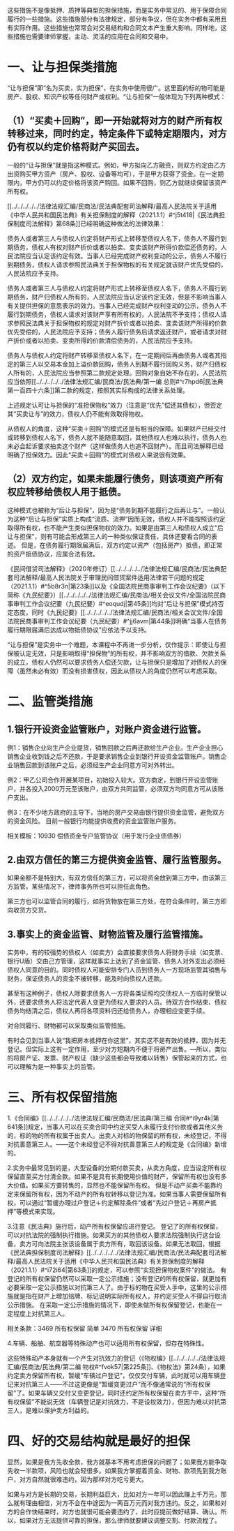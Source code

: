 这些措施不是像抵押、质押等典型的担保措施，而是实务中常见的、用于保障合同履行的一些措施。这些措施部分有法律规定，部分有争议，但在实务中都有采用且有实际作用。这些措施也常常会对交易结构和合同文本产生重大影响。同样地，这些措施也需要律师掌握，主动、灵活的应用在合同和交易中。
# 一、让与担保类措施
“让与担保”即“名为买卖，实为担保”，在实务中使用很广。这里面的标的物可能是房产、股权、知识产权等任何财产或权利。“让与担保”一般体现为下列两种模式：
## （1）“买卖＋回购”，即一开始就将对方的财产所有权转移过来，同时约定，特定条件下或特定期限内，对方仍有权以约定价格将财产买回去。
一般的“让与担保”就是指这种模式。例如，甲方拟向乙方融资，则双方约定由乙方出资购买甲方资产（房产、股权、设备等均可），于是甲方获得了资金。在一定期限内，甲方仍可以约定价格将该资产购回。如果不回购，则乙方就继续保留该资产所有权。

[[../../../../../法律法规汇编/民商法/民法典配套司法解释/最高人民法院关于适用《中华人民共和国民法典》有关担保制度的解释（2021.1.1）#^j5t418|《民法典担保制度司法解释》第68条]]已经明确这种做法的法律效果：

债务人或者第三人与债权人约定将财产形式上转移至债权人名下，债务人不履行到期债务，债权人有权对财产折价或者以拍卖、变卖该财产所得价款偿还债务的，人民法院应当认定该约定有效。当事人已经完成财产权利变动的公示，债务人不履行到期债务，债权人请求参照民法典关于担保物权的有关规定就该财产优先受偿的，人民法院应予支持。

债务人或者第三人与债权人约定将财产形式上转移至债权人名下，债务人不履行到期债务，财产归债权人所有的，人民法院应当认定该约定无效，但是不影响当事人有关提供担保的意思表示的效力。当事人已经完成财产权利变动的公示，债务人不履行到期债务，债权人请求对该财产享有所有权的，人民法院不予支持；债权人请求参照民法典关于担保物权的规定对财产折价或者以拍卖、变卖该财产所得的价款优先受偿的，人民法院应予支持；债务人履行债务后请求返还财产，或者请求对财产折价或者以拍卖、变卖所得的价款清偿债务的，人民法院应予支持。

债务人与债权人约定将财产转移至债权人名下，在一定期间后再由债务人或者其指定的第三人以交易本金加上溢价款回购，债务人到期不履行回购义务，财产归债权人所有的，人民法院应当参照第二款规定处理。回购对象自始不存在的，人民法院应当依照[[../../../../../法律法规汇编/民商法/民法典/第一编 总则#^r7hpd6|民法典第一百四十六条]]第二款的规定，按照其实际构成的法律关系处理。

上述规定认可让与担保的“准担保物权”效力（注意是“优先”偿还其债权），但否定其“买卖让与”的效力，债权人仍不能有效取得物权。

从债权人的角度，这种“买卖＋回购”的模式还是有相当的保障。如果财产已经交付或转移到债权人名下，债务人就不能随意取回，其他债权人也难以执行，债务人也未必会起诉要求拍卖这个财产（这样做债务人也追不回财产）。而且司法解释已经明确了担保效力。因此“买卖＋回购”的模式对债权人来说很有效果。
## （2）双方约定，如果未能履行债务，则该项资产所有权应转移给债权人用于抵债。
这种模式也被称为“后让与担保”，因为是“债务到期不能履行之后再让与”。一般认为这种“后让与担保”实质上构成“流质、流押”因而无效，债权人并不能按照该约定取得所有权，也不能产生类似担保物权的效力。如果是由第三人和债权人成立“后让与担保”，则有可能会形成第三人的一种类似保证责任，具体还要看合同的表述。
但是，在债务履行期限届满后，双方约定以资产（包括房产）抵债，即正常的资产抵债协议，应属合法有效。

《民间借贷司法解释》（2020年修订）[[../../../../../法律法规汇编/民商法/民法典配套司法解释/最高人民法院关于审理民间借贷案件适用法律若干问题的规定（2021.1.1）#^5b8r3n|第23条]]以及《全国法院民商事审判工作会议纪要》（以下简称《九民纪要》）[[../../../../../法律法规汇编/民商法/相关会议文件/全国法院民商事审判工作会议纪要（九民纪要）#^eoqudj|第45条]]均对“后让与担保”模式持否定态度，同时《九民纪要》[[../../../../../法律法规汇编/民商法/相关会议文件/全国法院民商事审判工作会议纪要（九民纪要）#^jj6avm|第44条]]明确“当事人在债务履行期限届满后达成以物抵债协议”应依法予以支持。

“让与担保”是实务中一个难题，本课程中不再进一步分析，仅作提示：即使让与担保被认定无效，只是影响取得“担保物”的所有权，并不影响双方的借款、欠款关系的成立，债权人仍然可以要求债务人偿还欠款，让与担保只是增加了对债权人的保障（虽然未必有效）而没有损害债权，因此从债权人的角度仍然可以考虑采取。
# 二、监管类措施
## 1.银行开设资金监管账户，对账户资金进行监管。
例1：销售企业向生产企业提货，销售回款之后再还款给生产企业。生产企业担心销售企业收到钱之后不还款，于是要求销售企业到银行开设资金监管账户。销售企业销售回款到该账户之后，必须经生产企业同意方可对外转出。

例2：甲乙公司合作开展某项目，初始投入较大。双方商定，到银行开设监管账户，并各投入2000万元至该账户，由双方共同监管，必须双方均同意方可从该账户支出。

例3：在不少地方政府的主导下，当地的房产交易由银行提供资金监管，避免双方的资金风险。
目前一般银行均能提供收费的资金监管账户服务。

相关模板：10930 偿债资金专户监管协议（用于发行企业债债券）
## 2.由双方信任的第三方提供资金监管、履行监管服务。
如果金额不是特别大，有双方信任的第三方，可以将资金放到第三方中，由该第三方监管。某些情况下，律师事务所也可以担任此角色。

第三方也可以监管合同的履行，如将货物放在第三方处，在符合条件时，第三方即向收货方交货。
## 3.事实上的资金监管、财物监管及履行监管措施。
实务中，有的较强势的债权人（如卖方）会直接要求债务人将财务手续（如支票、银行U盾）交由己方管理，这样就事实上达到了资金监管、债务人对外支出必须经债权人同意的目的。同时债权人可能安排专门人员到债务人一方现场监管其销售与财务，保证债务人的资金不被转移，能及时向债权人还款。

甚至有这种例子，债权人除要求债务人一方将各类证照均交债权人一方临时保管以外，还要求债务人将法定代表人变更为债权人要求的人员。待双方合作结束、债权债务均结清之后，债权人再将各项资料归还给债务人，办理相应变更手续。

对合同履行、财物都可以采取类似监管措施。

有时会见到当事人说“我把房本抵押在你这里”，其实这不是有效的抵押，因为并无登记。但实际上这有一定作用，至少对方短期内不便于将房产出售。—所以，类似的将房产证、发票、财产权证（缺少这些都会导致难以转售）保管起来的方式，也可以理解为是一种事实上的监管。
# 三、所有权保留措施
1.《合同编》[[../../../../../法律法规汇编/民商法/民法典/第三编 合同#^i9yr4k|第641条]]规定，当事人可以在买卖合同中约定买受人未履行支付价款或者其他义务的，标的物的所有权属于出卖人。出卖人对标的物保留的所有权，未经登记，不得对抗善意第三人。——这个未经登记不得对抗善意第三人的规定是《合同编》新增的。

2.实务中最常见到的是，大型设备的分期付款买卖，从卖方角度，应当设定所有权保留直至买方付清全款。如果不是具有长期使用价值的财产，保留所有权也没有多大价值。如果买方要转售的，显然也不能保留所有权。
但是不动产买卖不能靠约定来保留所有权，因为不动产的所有权转移以登记为准。如果当事人需要保留所有权，可以通过“暂缓办理过户登记＋约定解除条件”或者“先过户登记＋再房产抵押”等模式来实现。

3.注意《民法典》施行后，动产所有权保留应进行登记。
登记了的所有权保留，可以对抗法院的强制执行措施。如果买方的其他债权人要求法院强制执行这台设备，卖方可向法院主张该设备属于卖方所有，取回该设备。如果无法取回，根据《民法典担保制度司法解释》[[../../../../../法律法规汇编/民商法/民法典配套司法解释/最高人民法院关于适用《中华人民共和国民法典》有关担保制度的解释（2021.1.1）#^i72i64|第63条]]的规定，可以参照“实现担保物权案件”的做法。
有登记的所有权保留仍然可以采取一定公示措施；没有登记的所有权保留，就更加有必要采取一定公示措施以对抗第三人了。由于标的物在买受人手中，这里的公示措施就是指在财产上增加铭牌、标记说明实际所有权人，并约定买受人不得自行取消公示措施。
在采取一定公示措施的情况下，即使未做所有权保留登记，也能在一定程度上对抗第三人。

相关条款：3469 所有权保留 简单 3470 所有权保留 详细

4.车辆、船舶、航空器等特殊动产也可以适用所有权保留，但存在特殊性。

这些特殊动产本身就有一个产生对抗效力的登记（《物权编》[[../../../../../法律法规汇编/民商法/民法典/第二编 物权#^fvok57|第225条]]、《物权法》第24条），如果约定卖方保留所有权，暂缓“车辆过户登记”，仅仅交付车辆，此时就可以用车辆登记来对抗第三人——不过这更像是“暂缓变更过户”而不像通常说的“所有权保留”了。如果车辆又交付又变更登记，同时还约定所有权保留在卖方手中，这种“所有权保留”不能说无效（车辆登记是对抗效力，不是设权效力），但因为难以对抗第三人，是难以保护卖方利益的。
# 四、好的交易结构就是最好的担保
显然，如果是我方先收全款，我方就基本不用考虑担保的问题了；如果我方能争取先收一半款项，风险也就会轻很多。如果我方掌握着资金、财物、款项先到我方账户，对方自然就很难违约，因为那样对方吃亏更大。

如果与对方是长期的交易，长期利益巨大，比如对方一年可以因此赚上千万元，那么就有理由相信，对方不会在中途因为一两百万元而对我方违约。反之，如果和对方的合作快结束时，对方也就很可能会要违约了，此时应提前做好结算、确认。所以，如果对方无法提供可靠的担保，那么律师就要建议调整交割、付款流程了。